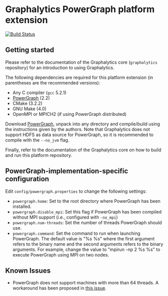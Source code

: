 # Graphalytics PowerGraph platform extension

[![Build Status](https://jenkins.tribler.org/buildStatus/icon?job=Graphalytics/Platforms/PowerGraph_master)](https://jenkins.tribler.org/job/Graphalytics/job/Platforms/job/PowerGraph_master/)

## Getting started

Please refer to the documentation of the Graphalytics core (`graphalytics` repository) for an introduction to using Graphalytics.

The following dependencies are required for this platform extension (in parentheses are the recommended versions):

* Any C compiler (`gcc` 5.2.1)
* [PowerGraph](https://github.com/dato-code/PowerGraph) (2.2)
* CMake (3.2.2)
* GNU Make (4.0)
* OpenMPI or MPICH2 (if using PowerGraph distributed)

Download [PowerGraph](https://github.com/dato-code/PowerGraph), unpack into any directory and compile/build using the instructions given by the authors. Note that Graphalytics does not support HDFS as data source for PowerGraph, so it is recommended to compile with the `--no_jvm` flag.

Finally, refer to the documentation of the Graphalytics core on how to build and run this platform repository.


## PowerGraph-implementation-specific configuration

Edit `config/powergraph.properties` to change the following settings:

 - `powergraph.home`: Set to the root directory where PowerGraph has been installed.
 - `powergraph.disable_mpi`: Set this flag if PowerGraph has been compiled without MPI support (i.e., configured with `-no_mpi`)
 - `powergraph.num-threads`: Set the number of threads PowerGraph should use.
 - `powergraph.command`: Set the command to run when launching PowerGraph. The default value is "%s %s" where the first argument refers to the binary name and the second arguments refers to the binary arguments. For example, change the value to "mpirun -np 2 %s %s" to execute PowerGraph using MPI on two nodes.


## Known Issues

* PowerGraph does not support machines with more than 64 threads. A workaround has been proposed in [this issue](https://github.com/tudelft-atlarge/graphalytics-platforms-powergraph/issues/4).

